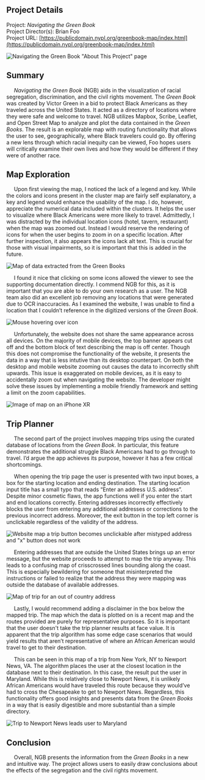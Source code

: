 ## Project Details
Project:
_Navigating the Green Book_\
Project Director(s):
Brian Foo\
Project URL:
[https://publicdomain.nypl.org/greenbook-map/index.html](https://publicdomain.nypl.org/greenbook-map/index.html)

![Navigating the Green Book "About This Project" page](https://dh.toddmahood.com/images/ngb_review/ngb-about.jpeg)

## Summary
&nbsp;&nbsp;&nbsp;&nbsp; _Navigating the Green Book_ (NGB) aids in the visualization of racial segregation, discrimination, and the civil rights movement. The _Green Book_ was created by Victor Green in a bid to protect Black Americans as they traveled across the United States. It acted as a directory of locations where they were safe and welcome to travel. NGB utilizes Mapbox, Scribe, Leaflet, and Open Street Map to analyze and plot the data contained in the _Green Books_. The result is an explorable map with routing functionality that allows the user to see, geographically, where Black travelers could go. By offering a new lens through which racial inequity can be viewed, Foo hopes users will critically examine their own lives and how they would be different if they were of another race.

## Map Exploration 
&nbsp;&nbsp;&nbsp;&nbsp; Upon first viewing the map, I noticed the lack of a legend and key. While the colors and icons present in the cluster map are fairly self explanatory, a key and legend would enhance the usability of the map. I do, however, appreciate the numerical data included within the clusters. It helps the user to visualize where Black Americans were more likely to travel. Admittedly, I was distracted by the individual location icons (hotel, tavern, restaurant) when the map was zoomed out. Instead I would reserve the rendering of icons for when the user begins to zoom in on a specific location. After further inspection, it also appears the icons lack alt text. This is crucial for those with visual impairments, so it is important that this is added in the future.

![Map of data extracted from the Green Books](https://dh.toddmahood.com/images/ngb_review/ngb-first-view.png)

&nbsp;&nbsp;&nbsp;&nbsp; I found it nice that clicking on some icons allowed the viewer to see the supporting documentation directly. I commend NGB for this, as it is important that you are able to do your own research as a user. The NGB team also did an excellent job removing any locations that were generated due to OCR inaccuracies. As I examined the website, I was unable to find a location that I couldn’t reference in the digitized versions of the _Green Book_.

![Mouse hovering over icon](https://dh.toddmahood.com/images/ngb_review/ngb-supporting-doc.png)

&nbsp;&nbsp;&nbsp;&nbsp; Unfortunately, the website does not share the same appearance across all devices. On the majority of mobile devices, the top banner appears cut off and the bottom block of text describing the map is off center. Though this does not compromise the functionality of the website, it presents the data in a way that is less intutive than its desktop counterpart. On both the desktop and mobile website zooming out causes the data to incorrectly shift upwards. This issue is exaggerated on mobile devices, as it is easy to accidentally zoom out when navigating the website. The developer might solve these issues by implementing a mobile friendly framework and setting a limit on the zoom capabilities.

![Image of map on an iPhone XR](https://dh.toddmahood.com/images/ngb_review/ngb-mobile.png)

## Trip Planner
&nbsp;&nbsp;&nbsp;&nbsp; The second part of the project involves mapping trips using the curated database of locations from the _Green Book_. In particular, this feature demonstrates the additional struggle Black Americans had to go through to travel. I’d argue the app achieves its purpose, however it has a few critical shortcomings. 

&nbsp;&nbsp;&nbsp;&nbsp; When opening the trip page the user is presented with two input boxes, a box for the starting location and ending destination. The starting location input title has a small typo that reads “Enter an address U.S. address”. Despite minor cosmetic flaws, the app functions well if you enter the start and end locations correctly. Entering addresses incorrectly effectively blocks the user from entering any additional addresses or corrections to the previous incorrect address. Moreover, the exit button in the top left corner is unclickable regardless of the validity of the address.

![Website map a trip button becomes unclickable after mistyped address and "x" button does not work](https://dh.toddmahood.com/images/ngb_review/ngb-incorrect-address-x.gif)

&nbsp;&nbsp;&nbsp;&nbsp; Entering addresses that are outside the United States brings up an error message, but the website proceeds to attempt to map the trip anyway. This leads to a confusing map of crisscrossed lines bounding along the coast. This is especially bewildering for someone that misinterpreted the instructions or failed to realize that the address they were mapping was outside the database of available addresses. 

![Map of trip for an out of country address](https://dh.toddmahood.com/images/ngb_review/ngb-out-of-us.png)

&nbsp;&nbsp;&nbsp;&nbsp; Lastly, I would recommend adding a disclaimer in the box below the mapped trip. The map which the data is plotted on is a recent map and the routes provided are purely for representative purposes. So it is important that the user doesn't take the trip planner results at face value. It is apparent that the trip algorithm has some edge case scenarios that would yield results that aren’t representative of where an African American would travel to get to their destination. 

&nbsp;&nbsp;&nbsp;&nbsp; This can be seen in this map of a trip from New York, NY to Newport News, VA. The algorithm places the user at the closest location in the database next to their destination. In this case, the result put the user in Maryland. While this is relatively close to Newport News, it is unlikely African Americans would have traveled this route because they would’ve had to cross the Chesapeake to get to Newport News. Regardless, this functionality offers good insights and presents data from the _Green Books_ in a way that is easily digestible and more substantial than a simple directory. 

![Trip to Newport News leads user to Maryland](https://dh.toddmahood.com/images/ngb_review/ngb-newport-news.png)

## Conclusion
&nbsp;&nbsp;&nbsp;&nbsp; Overall, NGB presents the information from the _Green Books_ in a new and intuitive way. The project allows users to easily draw conclusions about the effects of the segregation and the civil rights movement. 
